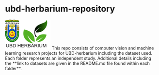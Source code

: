 # ubd-herbarium-repository
<img src="images/ubdh.png" width="150" height="100">
This repo consists of computer vision and machine learning research projects for UBD-herbarium including the dataset used. Each folder represents an independent study. Additional details including the  **link to datasets are given in the README.md file found within each folder**.

